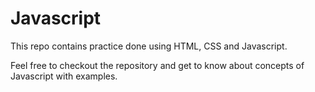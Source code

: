# Javascript

This repo contains practice done using HTML, CSS and Javascript.

Feel free to checkout the repository and get to know about concepts of Javascript with examples.
